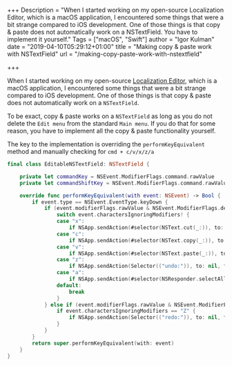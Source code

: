 +++
Description = "When I started working on my open-source Localization Editor, which is a macOS application, I encountered some things that were a bit strange compared to iOS development. One of those things is that copy & paste does not automatically work on a NSTextField. You have to implement it yourself."
Tags = ["macOS", "Swift"]
author = "Igor Kulman"
date = "2019-04-10T05:29:12+01:00"
title = "Making copy & paste work with NSTextField"
url = "/making-copy-paste-work-with-nstextfield"

+++

When I started working on my open-source [Localization Editor](https://github.com/igorkulman/iOSLocalizationEditor), which is a macOS application, I encountered some things that were a bit strange compared to iOS development. One of those things is that copy & paste does not automatically work on a `NSTextField`.

To be exact, copy & paste works on a `NSTextField` as long as you do not delete the `Edit menu` from the standard `Main menu`. If you do that for some reason, you have to implement all the copy & paste functionality yourself.

The key to the implementation is overriding the `performKeyEquivalent` method and manually checking for `cmd + c/v/x/z/a`

```swift
final class EditableNSTextField: NSTextField {

    private let commandKey = NSEvent.ModifierFlags.command.rawValue
    private let commandShiftKey = NSEvent.ModifierFlags.command.rawValue | NSEvent.ModifierFlags.shift.rawValue

    override func performKeyEquivalent(with event: NSEvent) -> Bool {
        if event.type == NSEvent.EventType.keyDown {
            if (event.modifierFlags.rawValue & NSEvent.ModifierFlags.deviceIndependentFlagsMask.rawValue) == commandKey {
                switch event.charactersIgnoringModifiers! {
                case "x":
                    if NSApp.sendAction(#selector(NSText.cut(_:)), to: nil, from: self) { return true }
                case "c":
                    if NSApp.sendAction(#selector(NSText.copy(_:)), to: nil, from: self) { return true }
                case "v":
                    if NSApp.sendAction(#selector(NSText.paste(_:)), to: nil, from: self) { return true }
                case "z":
                    if NSApp.sendAction(Selector(("undo:")), to: nil, from: self) { return true }
                case "a":
                    if NSApp.sendAction(#selector(NSResponder.selectAll(_:)), to: nil, from: self) { return true }
                default:
                    break
                }
            } else if (event.modifierFlags.rawValue & NSEvent.ModifierFlags.deviceIndependentFlagsMask.rawValue) == commandShiftKey {
                if event.charactersIgnoringModifiers == "Z" {
                    if NSApp.sendAction(Selector(("redo:")), to: nil, from: self) { return true }
                }
            }
        }
        return super.performKeyEquivalent(with: event)
    }
}
```

<!--more-->